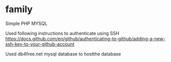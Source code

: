 # family
Simple PHP MYSQL 

Used following instructions to authenticate using SSH
https://docs.github.com/en/github/authenticating-to-github/adding-a-new-ssh-key-to-your-github-account

Used db4free.net mysql database to hostthe database

